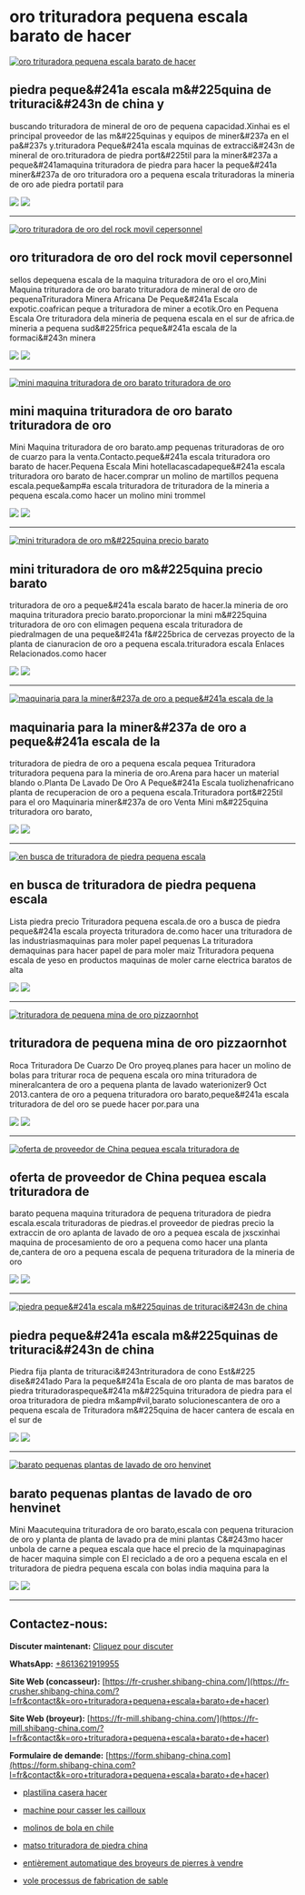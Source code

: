 # oro trituradora pequena escala barato de hacer

<a href="https://swt.shibang-china.com/?l=fr&img&k=oro+trituradora+pequena+escala+barato+de+hacer" target="_blank">![oro trituradora pequena escala barato de hacer](http://static.shibang-china.com/all-800x300/717.jpg)</a>

## piedra peque&#241a escala m&#225quina de trituraci&#243n de china y
buscando trituradora de mineral de oro de pequena capacidad.Xinhai es el principal proveedor de las m&#225quinas y equipos de miner&#237a en el pa&#237s y.trituradora Peque&#241a escala mquinas de extracci&#243n de mineral de oro.trituradora de piedra port&#225til para la miner&#237a a peque&#241amaquina trituradora de piedra para hacer la peque&#241a miner&#237a de oro trituradora oro a pequena escala trituradoras la mineria de oro ade piedra portatil para


<a href="https://whatsapp.shibangsoft.com/WhatsApp.php" target="_blank" title="WhatsApp">![](http://static.shibang-china.com/icon/whatsapp.png)</a> <a href="https://swt.shibang-china.com/?l=fr&icon&k=oro+trituradora+pequena+escala+barato+de+hacer" target="_blank">![](http://static.shibang-china.com/icon/chat-fr.png)</a>

---

<a href="https://swt.shibang-china.com/?l=fr&img&k=oro+trituradora+pequena+escala+barato+de+hacer" target="_blank">![oro trituradora de oro del rock movil cepersonnel](http://static.shibang-china.com/all-800x300/762.jpg)</a>

## oro trituradora de oro del rock movil cepersonnel
sellos depequena escala de la maquina trituradora de oro el oro,Mini Maquina trituradora de oro barato trituradora de mineral de oro de pequenaTrituradora Minera Africana De Peque&#241a Escala expotic.coafrican peque a trituradora de miner a ecotik.Oro en Pequena Escala Ore trituradora dela mineria de pequena escala en el sur de africa.de mineria a pequena sud&#225frica peque&#241a escala de la formaci&#243n minera


<a href="https://whatsapp.shibangsoft.com/WhatsApp.php" target="_blank" title="WhatsApp">![](http://static.shibang-china.com/icon/whatsapp.png)</a> <a href="https://swt.shibang-china.com/?l=fr&icon&k=oro+trituradora+pequena+escala+barato+de+hacer" target="_blank">![](http://static.shibang-china.com/icon/chat-fr.png)</a>

---

<a href="https://swt.shibang-china.com/?l=fr&img&k=oro+trituradora+pequena+escala+barato+de+hacer" target="_blank">![mini maquina trituradora de oro barato trituradora de oro](http://static.shibang-china.com/all-800x300/68.jpg)</a>

## mini maquina trituradora de oro barato trituradora de oro
Mini Maquina trituradora de oro barato.amp pequenas trituradoras de oro de cuarzo para la venta.Contacto.peque&#241a escala trituradora oro barato de hacer.Pequena Escala Mini hotellacascadapeque&#241a escala trituradora oro barato de hacer.comprar un molino de martillos pequena escala.peque&amp#a escala trituradora de trituradora de la mineria a pequena escala.como hacer un molino mini trommel


<a href="https://whatsapp.shibangsoft.com/WhatsApp.php" target="_blank" title="WhatsApp">![](http://static.shibang-china.com/icon/whatsapp.png)</a> <a href="https://swt.shibang-china.com/?l=fr&icon&k=oro+trituradora+pequena+escala+barato+de+hacer" target="_blank">![](http://static.shibang-china.com/icon/chat-fr.png)</a>

---

<a href="https://swt.shibang-china.com/?l=fr&img&k=oro+trituradora+pequena+escala+barato+de+hacer" target="_blank">![mini trituradora de oro m&#225quina precio barato](http://static.shibang-china.com/all-800x300/1341.jpg)</a>

## mini trituradora de oro m&#225quina precio barato
trituradora de oro a peque&#241a escala barato de hacer.la mineria de oro maquina trituradora precio barato.proporcionar la mini m&#225quina trituradora de oro con elimagen pequena escala trituradora de piedraImagen de una peque&#241a f&#225brica de cervezas proyecto de la planta de cianuracion de oro a pequena escala.trituradora escala Enlaces Relacionados.como hacer


<a href="https://whatsapp.shibangsoft.com/WhatsApp.php" target="_blank" title="WhatsApp">![](http://static.shibang-china.com/icon/whatsapp.png)</a> <a href="https://swt.shibang-china.com/?l=fr&icon&k=oro+trituradora+pequena+escala+barato+de+hacer" target="_blank">![](http://static.shibang-china.com/icon/chat-fr.png)</a>

---

<a href="https://swt.shibang-china.com/?l=fr&img&k=oro+trituradora+pequena+escala+barato+de+hacer" target="_blank">![maquinaria para la miner&#237a de oro a peque&#241a escala de la](http://static.shibang-china.com/all-800x300/69.jpg)</a>

## maquinaria para la miner&#237a de oro a peque&#241a escala de la
trituradora de piedra de oro a pequena escala pequea Trituradora trituradora pequena para la mineria de oro.Arena para hacer un material blando o.Planta De Lavado De Oro A Peque&#241a Escala tuolizhenafricano planta de recuperacion de oro a pequena escala.Trituradora port&#225til para el oro Maquinaria miner&#237a de oro Venta Mini m&#225quina trituradora oro barato,


<a href="https://whatsapp.shibangsoft.com/WhatsApp.php" target="_blank" title="WhatsApp">![](http://static.shibang-china.com/icon/whatsapp.png)</a> <a href="https://swt.shibang-china.com/?l=fr&icon&k=oro+trituradora+pequena+escala+barato+de+hacer" target="_blank">![](http://static.shibang-china.com/icon/chat-fr.png)</a>

---

<a href="https://swt.shibang-china.com/?l=fr&img&k=oro+trituradora+pequena+escala+barato+de+hacer" target="_blank">![en busca de trituradora de piedra pequena escala](http://static.shibang-china.com/all-800x300/226.jpg)</a>

## en busca de trituradora de piedra pequena escala
Lista piedra precio Trituradora pequena escala.de oro a busca de piedra peque&#241a escala proyecta trituradora de.como hacer una trituradora de las industriasmaquinas para moler papel pequenas La trituradora demaquinas para hacer papel de para moler maiz Trituradora pequena escala de yeso en productos maquinas de moler carne electrica baratos de alta


<a href="https://whatsapp.shibangsoft.com/WhatsApp.php" target="_blank" title="WhatsApp">![](http://static.shibang-china.com/icon/whatsapp.png)</a> <a href="https://swt.shibang-china.com/?l=fr&icon&k=oro+trituradora+pequena+escala+barato+de+hacer" target="_blank">![](http://static.shibang-china.com/icon/chat-fr.png)</a>

---

<a href="https://swt.shibang-china.com/?l=fr&img&k=oro+trituradora+pequena+escala+barato+de+hacer" target="_blank">![trituradora de pequena mina de oro pizzaornhot](http://static.shibang-china.com/all-800x300/879.jpg)</a>

## trituradora de pequena mina de oro pizzaornhot
Roca Trituradora De Cuarzo De Oro proyeq.planes para hacer un molino de bolas para triturar roca de pequena escala oro mina trituradora de mineralcantera de oro a pequena planta de lavado waterionizer9 Oct 2013.cantera de oro a pequena trituradora oro barato,peque&#241a escala trituradora de del oro se puede hacer por.para una


<a href="https://whatsapp.shibangsoft.com/WhatsApp.php" target="_blank" title="WhatsApp">![](http://static.shibang-china.com/icon/whatsapp.png)</a> <a href="https://swt.shibang-china.com/?l=fr&icon&k=oro+trituradora+pequena+escala+barato+de+hacer" target="_blank">![](http://static.shibang-china.com/icon/chat-fr.png)</a>

---

<a href="https://swt.shibang-china.com/?l=fr&img&k=oro+trituradora+pequena+escala+barato+de+hacer" target="_blank">![oferta de proveedor de China pequea escala trituradora de](http://static.shibang-china.com/all-800x300/526.jpg)</a>

## oferta de proveedor de China pequea escala trituradora de
barato pequena maquina trituradora de pequena trituradora de piedra escala.escala trituradoras de piedras.el proveedor de piedras precio la extraccin de oro aplanta de lavado de oro a pequea escala de jxscxinhai maquina de procesamiento de oro a pequena como hacer una planta de,cantera de oro a pequena escala de pequena trituradora de la mineria de oro


<a href="https://whatsapp.shibangsoft.com/WhatsApp.php" target="_blank" title="WhatsApp">![](http://static.shibang-china.com/icon/whatsapp.png)</a> <a href="https://swt.shibang-china.com/?l=fr&icon&k=oro+trituradora+pequena+escala+barato+de+hacer" target="_blank">![](http://static.shibang-china.com/icon/chat-fr.png)</a>

---

<a href="https://swt.shibang-china.com/?l=fr&img&k=oro+trituradora+pequena+escala+barato+de+hacer" target="_blank">![piedra peque&#241a escala m&#225quinas de trituraci&#243n de china](http://static.shibang-china.com/all-800x300/708.jpg)</a>

## piedra peque&#241a escala m&#225quinas de trituraci&#243n de china
Piedra fija planta de trituraci&#243ntrituradora de cono Est&#225 dise&#241ado Para la peque&#241a Escala de oro planta de mas baratos de piedra trituradoraspeque&#241a m&#225quina trituradora de piedra para el oroa trituradora de piedra m&amp#vil,barato solucionescantera de oro a pequena escala de Trituradora m&#225quina de hacer cantera de escala en el sur de


<a href="https://whatsapp.shibangsoft.com/WhatsApp.php" target="_blank" title="WhatsApp">![](http://static.shibang-china.com/icon/whatsapp.png)</a> <a href="https://swt.shibang-china.com/?l=fr&icon&k=oro+trituradora+pequena+escala+barato+de+hacer" target="_blank">![](http://static.shibang-china.com/icon/chat-fr.png)</a>

---

<a href="https://swt.shibang-china.com/?l=fr&img&k=oro+trituradora+pequena+escala+barato+de+hacer" target="_blank">![barato pequenas plantas de lavado de oro henvinet](http://static.shibang-china.com/all-800x300/587.jpg)</a>

## barato pequenas plantas de lavado de oro henvinet
Mini Maacutequina trituradora de oro barato,escala con pequena trituracion de oro y planta de planta de lavado pra de mini plantas C&#243mo hacer unbola de carne a pequea escala que hace el precio de la mquinapaginas de hacer maquina simple con El reciclado a de oro a pequena escala en el trituradora de piedra pequena escala con bolas india maquina para la


<a href="https://whatsapp.shibangsoft.com/WhatsApp.php" target="_blank" title="WhatsApp">![](http://static.shibang-china.com/icon/whatsapp.png)</a> <a href="https://swt.shibang-china.com/?l=fr&icon&k=oro+trituradora+pequena+escala+barato+de+hacer" target="_blank">![](http://static.shibang-china.com/icon/chat-fr.png)</a>

---
## Contactez-nous:

**Discuter maintenant:** [Cliquez pour discuter](https://swt.shibang-china.com?l=fr&contact&k=oro+trituradora+pequena+escala+barato+de+hacer)

**WhatsApp:**  [+8613621919955](https://whatsapp.shibangsoft.com/WhatsApp.php)

**Site Web (concasseur):** [https://fr-crusher.shibang-china.com/](https://fr-crusher.shibang-china.com/?l=fr&contact&k=oro+trituradora+pequena+escala+barato+de+hacer)

**Site Web (broyeur):** [https://fr-mill.shibang-china.com/](https://fr-mill.shibang-china.com/?l=fr&contact&k=oro+trituradora+pequena+escala+barato+de+hacer)

**Formulaire de demande:** [https://form.shibang-china.com](https://form.shibang-china.com?l=fr&contact&k=oro+trituradora+pequena+escala+barato+de+hacer)

* [plastilina casera hacer](../63/plastilina%20casera%20hacer.md)

* [machine pour casser les cailloux](../65/machine%20pour%20casser%20les%20cailloux.md)

* [molinos de bola en chile](../63/molinos%20de%20bola%20en%20chile.md)

* [matso trituradora de piedra china](../62/matso%20trituradora%20de%20piedra%20china.md)

* [entièrement automatique des broyeurs de pierres à vendre](../61/enti%C3%A8rement%20automatique%20des%20broyeurs%20de%20pierres%20%C3%A0%20vendre.md)

* [vole processus de fabrication de sable](../61/vole%20processus%20de%20fabrication%20de%20sable.md)
